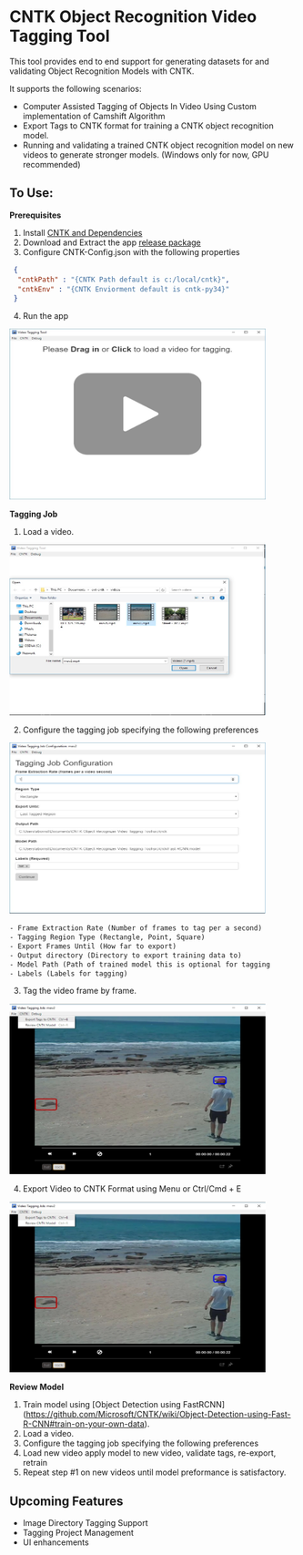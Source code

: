 # CNTK Object Recognition Video Tagging Tool

This tool provides end to end support for generating datasets for and validating Object Recognition Models with CNTK.

It supports the following scenarios:

- Computer Assisted Tagging of Objects In Video Using Custom implementation of Camshift Algorithm
- Export Tags to CNTK format for training a CNTK object recognition model.
- Running and validating a trained CNTK object recognition model on new videos to generate stronger models. (Windows only for now, GPU recommended)

## To Use:
**Prerequisites** 
 1. Install [CNTK and Dependencies](https://github.com/Microsoft/CNTK/wiki/Object-Detection-using-Fast-R-CNN#setup)
 2. Download and Extract the app [release package](https://github.com/CatalystCode/CNTK-Object-Recognition-Video-Tagging-Tool/releases)
 3. Configure CNTK-Config.json with the following properties
  ```json
   {
    "cntkPath" : "{CNTK Path default is c:/local/cntk}", 
    "cntkEnv" : "{CNTK Enviorment default is cntk-py34}" 
   }
  ```
 4. Run the app
 
 <img src="/media/1_home.jpg" alt="Home Page" height="300" width="450"/>
 
**Tagging Job**
 1. Load a video.
  
  <img src="/media/2_load.jpg" alt="Home Page" height="300" width="450"/>
   
 2. Configure the tagging job specifying the following preferences
 
  <img src="/media/3 _Job_Configuration.jpg" alt="Home Page" height="300" width="450"/>

    - Frame Extraction Rate (Number of frames to tag per a second)
    - Tagging Region Type (Rectangle, Point, Square)
    - Export Frames Until (How far to export)
    - Output directory (Directory to export training data to)
    - Model Path (Path of trained model this is optional for tagging 
    - Labels (Labels for tagging)
    
 3. Tag the video frame by frame.
 
  <img src="/media/4_Tagging_Job.jpg" alt="Home Page" height="300" width="450"/>

 4. Export Video to CNTK Format using Menu or Ctrl/Cmd + E
 
  <img src="/media/4_Tagging_Job.jpg" alt="Home Page" height="300" width="450"/>

 
**Review Model**
 1. Train model using [Object Detection using FastRCNN] (https://github.com/Microsoft/CNTK/wiki/Object-Detection-using-Fast-R-CNN#train-on-your-own-data).
 2. Load a video.
 3. Configure the tagging job specifying the following preferences
 4. Load new video apply model to new video, validate tags, re-export, retrain
 5. Repeat step #1 on new videos until model preformance is satisfactory.  

## Upcoming Features
- Image Directory Tagging Support
- Tagging Project Management 
- UI enhancements 
